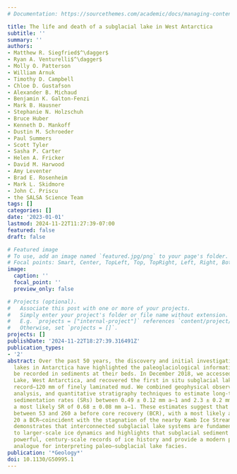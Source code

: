 ```yaml
---
# Documentation: https://sourcethemes.com/academic/docs/managing-content/

title: The life and death of a subglacial lake in West Antarctica
subtitle: ''
summary: ''
authors:
- Matthew R. Siegfried$^\dagger$
- Ryan A. Venturelli$^\dagger$
- Molly O. Patterson
- William Arnuk
- Timothy D. Campbell
- Chloe D. Gustafson
- Alexander B. Michaud
- Benjamin K. Galton-Fenzi
- Mark B. Hausner
- Stephanie N. Holzschuh
- Bruce Huber
- Kenneth D. Mankoff
- Dustin M. Schroeder
- Paul Summers
- Scott Tyler
- Sasha P. Carter
- Helen A. Fricker
- David M. Harwood
- Amy Leventer
- Brad E. Rosenheim
- Mark L. Skidmore
- John C. Priscu
- the SALSA Science Team
tags: []
categories: []
date: '2023-01-01'
lastmod: 2024-11-22T11:27:39-07:00
featured: false
draft: false

# Featured image
# To use, add an image named `featured.jpg/png` to your page's folder.
# Focal points: Smart, Center, TopLeft, Top, TopRight, Left, Right, BottomLeft, Bottom, BottomRight.
image:
  caption: ''
  focal_point: ''
  preview_only: false

# Projects (optional).
#   Associate this post with one or more of your projects.
#   Simply enter your project's folder or file name without extension.
#   E.g. `projects = ["internal-project"]` references `content/project/deep-learning/index.md`.
#   Otherwise, set `projects = []`.
projects: []
publishDate: '2024-11-22T18:27:39.316491Z'
publication_types:
- '2'
abstract: Over the past 50 years, the discovery and initial investigation of subglacial
  lakes in Antarctica have highlighted the paleoglaciological information that may
  be recorded in sediments at their beds. In December 2018, we accessed Mercer Subglacial
  Lake, West Antarctica, and recovered the first in situ subglacial lake-sediment
  record—120 mm of finely laminated mud. We combined geophysical observations, image
  analysis, and quantitative stratigraphy techniques to estimate long-term mean lake
  sedimentation rates (SRs) between 0.49 ± 0.12 mm a–1 and 2.3 ± 0.2 mm a–1, with
  a most likely SR of 0.68 ± 0.08 mm a–1. These estimates suggest that this lake formed
  between 53 and 260 a before core recovery (BCR), with a most likely age of 180 ±
  20 a BCR—coincident with the stagnation of the nearby Kamb Ice Stream. Our work
  demonstrates that interconnected subglacial lake systems are fundamentally linked
  to larger-scale ice dynamics and highlights that subglacial sediment archives contain
  powerful, century-scale records of ice history and provide a modern process-based
  analogue for interpreting paleo–subglacial lake facies.
publication: '*Geology*'
doi: 10.1130/G50995.1
---
```

